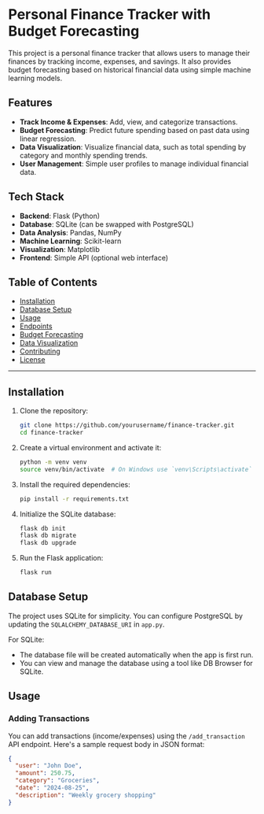 # Personal Finance Tracker with Budget Forecasting

This project is a personal finance tracker that allows users to manage their finances by tracking income, expenses, and savings. It also provides budget forecasting based on historical financial data using simple machine learning models.

## Features

- **Track Income & Expenses**: Add, view, and categorize transactions.
- **Budget Forecasting**: Predict future spending based on past data using linear regression.
- **Data Visualization**: Visualize financial data, such as total spending by category and monthly spending trends.
- **User Management**: Simple user profiles to manage individual financial data.

## Tech Stack

- **Backend**: Flask (Python)
- **Database**: SQLite (can be swapped with PostgreSQL)
- **Data Analysis**: Pandas, NumPy
- **Machine Learning**: Scikit-learn
- **Visualization**: Matplotlib
- **Frontend**: Simple API (optional web interface)

## Table of Contents

- [Installation](#installation)
- [Database Setup](#database-setup)
- [Usage](#usage)
- [Endpoints](#endpoints)
- [Budget Forecasting](#budget-forecasting)
- [Data Visualization](#data-visualization)
- [Contributing](#contributing)
- [License](#license)

---

## Installation

1. Clone the repository:

    ```bash
    git clone https://github.com/yourusername/finance-tracker.git
    cd finance-tracker
    ```

2. Create a virtual environment and activate it:

    ```bash
    python -m venv venv
    source venv/bin/activate  # On Windows use `venv\Scripts\activate`
    ```

3. Install the required dependencies:

    ```bash
    pip install -r requirements.txt
    ```

4. Initialize the SQLite database:

    ```bash
    flask db init
    flask db migrate
    flask db upgrade
    ```

5. Run the Flask application:

    ```bash
    flask run
    ```

## Database Setup

The project uses SQLite for simplicity. You can configure PostgreSQL by updating the `SQLALCHEMY_DATABASE_URI` in `app.py`.

For SQLite:

- The database file will be created automatically when the app is first run.
- You can view and manage the database using a tool like DB Browser for SQLite.

## Usage

### Adding Transactions

You can add transactions (income/expenses) using the `/add_transaction` API endpoint. Here's a sample request body in JSON format:

```json
{
  "user": "John Doe",
  "amount": 250.75,
  "category": "Groceries",
  "date": "2024-08-25",
  "description": "Weekly grocery shopping"
}
